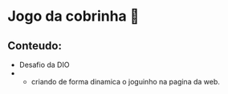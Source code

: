 # Jogo da cobrinha 🐍

## Conteudo:
- Desafio da DIO
- - criando de forma dinamica o joguinho na pagina da web.
